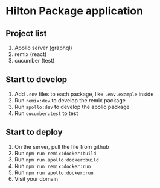 # Hilton Package application
## Project list
1. Apollo server (graphql)
2. remix (react)
3. cucumber (test)
## Start to develop
1. Add `.env` files to each package, like `.env.example` inside
2. Run `remix:dev` to develop the remix package
3. Run `apollo:dev` to develop the apollo package
4. Run `cucumber:test` to test

## Start to deploy
1. On the server, pull the file from github
2. Run `npm run remix:docker:build`
3. Run `npm run apollo:docker:build`
4. Run `npm run remix:docker:run`
5. Run `npm run apollo:docker:run`
6. Visit your domain
